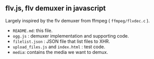 ## flv.js, flv demuxer in javascript

Largely inspired by the flv demuxer from ffmpeg ( `ffmpeg/flvdec.c` ).

- `README.md`: this file.
- `ogg.js` : demuxer implementation and supporting code.
- `filelist.json` : JSON file that list files to XHR.
- `upload_files.js` and `index.html` : test code.
- `media`: contains the media we want to demux.

